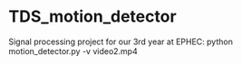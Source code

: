 # TDS_motion_detector
Signal processing project for our 3rd year at EPHEC:
python motion_detector.py -v video2.mp4
